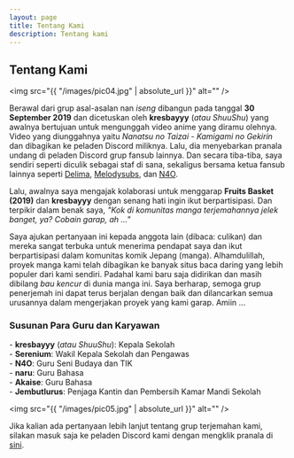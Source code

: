 ```yaml
---
layout: page
title: Tentang Kami
description: Tentang kami
---
```

## Tentang Kami

<span class="image left"><img src="{{ "/images/pic04.jpg" | absolute_url }}" alt="" /></span>

Berawal dari grup asal-asalan nan <i>iseng</i> dibangun pada tanggal <b>30 September 2019</b> dan dicetuskan oleh <b>kresbayyy</b> (<i>atau ShuuShu</i>) yang awalnya bertujuan untuk mengunggah video anime yang diramu olehnya. Video yang diunggahnya yaitu <i>Nanatsu no Taizai - Kamigami no Gekirin</i> dan dibagikan ke peladen Discord miliknya. Lalu, dia menyebarkan pranala undang di peladen Discord grup fansub lainnya. Dan secara tiba-tiba, saya sendiri seperti diculik sebagai staf di sana, sekaligus bersama ketua fansub lainnya seperti <a href="https://delima.fansub.web.id/">Delima</a>, <a href="https://melodysubs.net/">Melodysubs</a>, dan <a href="https://n4o.xyz/">N4O</a>.

Lalu, awalnya saya mengajak kolaborasi untuk menggarap <b>Fruits Basket (2019)</b> dan <b>kresbayyy</b> dengan senang hati ingin ikut berpartisipasi. Dan terpikir dalam benak saya, <i>"Kok di komunitas manga terjemahannya jelek banget, ya? Cobain garap, ah ..."</i>

Saya ajukan pertanyaan ini kepada anggota lain (dibaca: culikan) dan mereka sangat terbuka untuk menerima pendapat saya dan ikut berpartisipasi dalam komunitas komik Jepang (manga). Alhamdulillah, proyek manga kami telah dibagikan ke banyak situs baca daring yang lebih populer dari kami sendiri. Padahal kami baru saja didirikan dan masih dibilang <i>bau kencur</i> di dunia manga ini. Saya berharap, semoga grup penerjemah ini dapat terus berjalan dengan baik dan dilancarkan semua urusannya dalam mengerjakan proyek yang kami garap. Amiin ...

### Susunan Para Guru dan Karyawan
<div class="box">
  <p>
  - <b>kresbayyy</b> (<i>atau ShuuShu</i>): Kepala Sekolah<br/>
  - <b>Serenium</b>: Wakil Kepala Sekolah dan Pengawas<br/>
  - <b>N4O</b>: Guru Seni Budaya dan TIK<br/>
  - <b>naru</b>: Guru Bahasa<br/>
  - <b>Akaise</b>: Guru Bahasa<br/>
  - <b>Jembutlurus</b>: Penjaga Kantin dan Pembersih Kamar Mandi Sekolah
  </p>
</div>

<span class="image left"><img src="{{ "/images/pic05.jpg" | absolute_url }}" alt="" /></span>

Jika kalian ada pertanyaan lebih lanjut tentang grup terjemahan kami, silakan masuk saja ke peladen Discord kami dengan mengklik pranala di <a href="https://discord.gg/syJsXbt">sini</a>.
